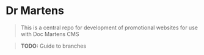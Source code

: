 # Dr Martens

> This is a central repo for development of promotional websites for use with Doc Martens CMS

> __TODO:__ Guide to branches
